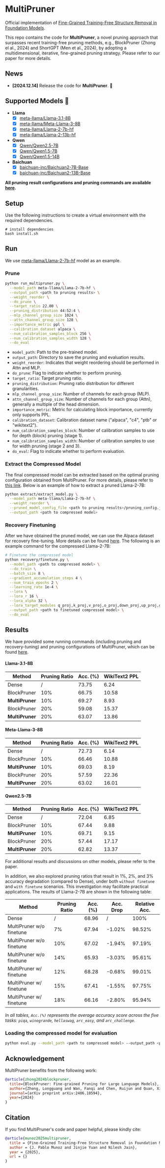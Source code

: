 # MultiPruner

Official implementation of [Fine-Grained Training-Free Structure Removal in Foundation Models]().

This repo contains the code for **MultiPruner**, a novel pruning approach that surpasses recent training-free pruning 
methods, e.g., BlockPruner (Zhong el al., 2024) and ShortGPT (Men et al., 2024), by adopting a multidimensional, iterative, fine-grained pruning strategy.
Please refer to our paper for more details.

## News
- **[2024.12.14]** Release the code for **MultiPruner**. :tada:

## Supported Models 🤗

- **Llama**
  - [x] [meta-llama/Llama-3.1-8B](https://huggingface.co/meta-llama/Llama-3.1-8B)
  - [x] [meta-llama/Meta-Llama-3-8B](https://huggingface.co/meta-llama/Meta-Llama-3-8B)
  - [x] [meta-llama/Llama-2-7b-hf](https://huggingface.co/meta-llama/Llama-2-7b-hf)
  - [x] [meta-llama/Llama-2-13b-hf](https://huggingface.co/meta-llama/Llama-2-13b-hf)
- **Qwen**
  - [x] [Qwen/Qwen2.5-7B](https://huggingface.co/Qwen/Qwen2.5-7B)
  - [x] [Qwen/Qwen1.5-7B](https://huggingface.co/Qwen/Qwen1.5-7B)
  - [x] [Qwen/Qwen1.5-14B](https://huggingface.co/Qwen/Qwen1.5-14B)
- **Baichuan**
  - [x] [baichuan-inc/Baichuan2-7B-Base](https://huggingface.co/baichuan-inc/Baichuan2-7B-Base)
  - [x] [baichuan-inc/Baichuan2-13B-Base](https://huggingface.co/baichuan-inc/Baichuan2-13B-Base)

**All pruning result configurations and pruning commands are available [here](./results).**

## Setup

Use the following instructions to create a virtual environment with the required dependencies.

```
# install dependencies
bash install.sh
```

## Run

We use [meta-llama/Llama-2-7b-hf](https://huggingface.co/meta-llama/Llama-2-7b-hf) model as an example.

### Prune

```bash
python run_multipruner.py \
  --model_path meta-llama/Llama-2-7b-hf \
  --output_path <path to pruning results> \
  --weight_reorder \
  --do_prune \
  --target_ratio 22.00 \
  --pruning_distribution 44:52:4 \
  --mlp_channel_group_size 1024 \
  --attn_channel_group_size 128 \
  --importance_metric ppl \
  --calibration_dataset alpaca \
  --num_calibration_samples_block 256 \
  --num_calibration_samples_width 128 \
  --do_eval
```

- `model_path`: Path to the pre-trained model.
- `output_path`: Directory to save the pruning and evaluation results.
- `weight_reorder`: Indicates that weight reordering should be performed in Attn and MLP.
- `do_prune`: Flag to indicate whether to perform pruning.
- `target_ratio`: Target pruning ratio.
- `pruning_distribution`: Pruning ratio distribution for different granularities.
- `mlp_channel_group_size`: Number of channels for each group (MLP).
- `attn_channel_group_size`: Number of channels for each group (Attn), generally a multiple of the head dimension.
- `importance_metric`: Metric for calculating block importance, currently only supports PPL.
- `calibration_dataset`: Calibration dataset name ("alpaca", "c4", "ptb" or "wikitext2").
- `num_calibration_samples_block`: Number of calibration samples to use for depth (block) pruning (stage 1).
- `num_calibration_samples_width`: Number of calibration samples to use for width pruning (stage 2 and 3).
- `do_eval`: Flag to indicate whether to perform evaluation.

### Extract the Compressed Model

The final compressed model can be extracted based on the optimal pruning configuration obtained from MultiPruner.
For more details, please refer to [this link](./extract).
Below is an example of how to extract a pruned Llama-2-7B:

```bash
python extract/extract_model.py \
  --model_path meta-llama/Llama-2-7b-hf \
  --weight_reorder \
  --pruned_model_config_file <path to pruning results>/pruning_config.json \
  --output_path <path to compressed model>
```

### Recovery Finetuning

After we have obtained the pruned model, we can use the Alpaca dataset for recovery fine-tuning. 
More details can be found [here](./recovery).
The following is an example command for the compressed Llama-2-7B:

```bash
# Finetune the compressed model
python recovery/finetune.py \
  --model_path <path to compressed model> \
  --do_train \
  --batch_size 8 \
  --gradient_accumulation_steps 4 \
  --num_train_epochs 2 \
  --learning_rate 1e-4 \
  --lora \
  --lora_r 16 \
  --lora_alpha 32 \
  --lora_target_modules q_proj,k_proj,v_proj,o_proj,down_proj,up_proj,gate_proj \
  --output_path <path to finetuned compressed model> \
  --do_eval
```

## Results

We have provided some running commands (including pruning and recovery-tuning) and pruning configurations of MultiPruner, which can be found [here](./results).

#### Llama-3.1-8B

| Method           | Pruning Ratio | Acc. (%) | WikiText2 PPL |
|------------------|---------------|----------|---------------|
| Dense            | /             | 73.75    | 6.24          |
| BlockPruner      | 10%           | 66.75    | 10.58         |
| **MultiPruner**  | 10%           | 69.27    | 8.93          |
| BlockPruner      | 20%           | 59.08    | 15.37         |
| **MultiPruner**  | 20%           | 63.07    | 13.86         |

#### Meta-Llama-3-8B

| Method           | Pruning Ratio | Acc. (%) | WikiText2 PPL |
|------------------|---------------|----------|---------------|
| Dense            | /             | 72.73    | 6.14          |
| BlockPruner      | 10%           | 66.46    | 10.88         |
| **MultiPruner**  | 10%           | 69.03    | 8.19          |
| BlockPruner      | 20%           | 57.59    | 22.36         |
| **MultiPruner**  | 20%           | 63.02    | 16.01         |

#### Qwen2.5-7B

| Method           | Pruning Ratio | Acc. (%) | WikiText2 PPL |
|------------------|---------------|----------|---------------|
| Dense            | /             | 72.04    | 6.85          |
| BlockPruner      | 10%           | 67.44    | 9.88          |
| **MultiPruner**  | 10%           | 69.71    | 9.15          |
| BlockPruner      | 20%           | 57.44    | 17.17         |
| **MultiPruner**  | 20%           | 62.82    | 13.37         |


For additional results and discussions on other models, please refer to the paper.

In addition, we also explored pruning ratios that result in 1%, 2%, and 3% 
accuracy degradation (compared to Dense), under both `without finetune` and `with finetune` scenarios. 
This investigation may facilitate practical applications. The results of Llama-2-7B are shown in the following table:

| Method                   | Pruning Ratio | Acc. (%) | Acc. Drop | Relative Acc. |
|--------------------------|---------------|----------|-----------|---------------|
| Dense                    | /             | 68.96    | /         | 100%          |
| MultiPruner w/o finetune | 7%            | 67.94    | -1.02%    | 98.52%        |
| MultiPruner w/o finetune | 10%           | 67.02    | -1.94%    | 97.19%        |
| MultiPruner w/o finetune | 14%           | 65.93    | -3.03%    | 95.61%        |
| MultiPruner w/ finetune  | 12%           | 68.28    | -0.68%    | 99.01%        |
| MultiPruner w/ finetune  | 15%           | 67.41    | -1.55%    | 97.75%        |
| MultiPruner w/ finetune  | 18%           | 66.16    | -2.80%    | 95.94%        |

*In all tables, `Acc.(%)` represents the average accuracy score across the five tasks: `piqa`, `winogrande`, `hellaswag`, `arc_easy`, and `arc_challenge`.*

### Loading the compressed model for evaluation

```bash
python eval.py --model_path <path to compressed model> --output_path <path to evaluation results>
```

## Acknowledgement

MultiPruner benefits from the following work:

```bibtex
@article{zhong2024blockpruner,
  title={BlockPruner: Fine-grained Pruning for Large Language Models},
  author={Zhong, Longguang and Wan, Fanqi and Chen, Ruijun and Quan, Xiaojun and Li, Liangzhi},
  journal={arXiv preprint arXiv:2406.10594},
  year={2024}
}
```

## Citation
If you find MultiPruner's code and paper helpful, please kindly cite:
```bibtex
@article{munoz2025multipruner,
  title = {Fine-Grained Training-Free Structure Removal in Foundation Models},
  author = {J. Pablo Munoz and Jinjie Yuan and Nilesh Jain},
  year = {2025},
  url = {}
}
```
